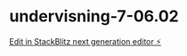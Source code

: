 # undervisning-7-06.02

[Edit in StackBlitz next generation editor ⚡️](https://stackblitz.com/~/github.com/sonja-ops/undervisning-7-06.02)